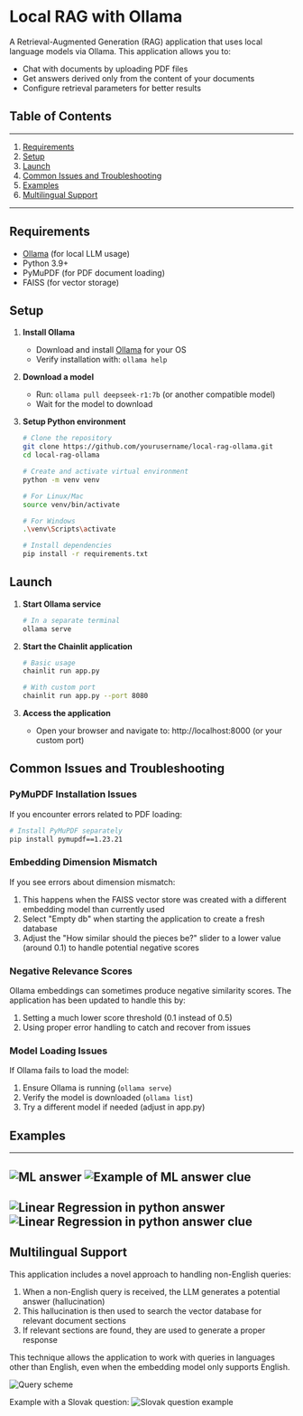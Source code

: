 # Local RAG with Ollama

A Retrieval-Augmented Generation (RAG) application that uses local language models via Ollama. This application allows you to:
- Chat with documents by uploading PDF files
- Get answers derived only from the content of your documents
- Configure retrieval parameters for better results

## Table of Contents
---
1. [Requirements](#requirements)
2. [Setup](#setup)
3. [Launch](#launch)
4. [Common Issues and Troubleshooting](#common-issues-and-troubleshooting)
5. [Examples](#examples)
6. [Multilingual Support](#multilingual-support)
---

## Requirements

- [Ollama](https://ollama.ai/download) (for local LLM usage)
- Python 3.9+ 
- PyMuPDF (for PDF document loading)
- FAISS (for vector storage)

## Setup

1. **Install Ollama**
   - Download and install [Ollama](https://ollama.ai/download) for your OS
   - Verify installation with: `ollama help`

2. **Download a model**
   - Run: `ollama pull deepseek-r1:7b` (or another compatible model)
   - Wait for the model to download

3. **Setup Python environment**
   ```bash
   # Clone the repository
   git clone https://github.com/yourusername/local-rag-ollama.git
   cd local-rag-ollama

   # Create and activate virtual environment
   python -m venv venv
   
   # For Linux/Mac
   source venv/bin/activate
   
   # For Windows
   .\venv\Scripts\activate
   
   # Install dependencies
   pip install -r requirements.txt
   ```

## Launch

1. **Start Ollama service**
   ```bash
   # In a separate terminal
   ollama serve
   ```

2. **Start the Chainlit application**
   ```bash
   # Basic usage
   chainlit run app.py
   
   # With custom port
   chainlit run app.py --port 8080
   ```

3. **Access the application**
   - Open your browser and navigate to: http://localhost:8000 (or your custom port)

## Common Issues and Troubleshooting

### PyMuPDF Installation Issues

If you encounter errors related to PDF loading:

```bash
# Install PyMuPDF separately
pip install pymupdf==1.23.21
```

### Embedding Dimension Mismatch

If you see errors about dimension mismatch:

1. This happens when the FAISS vector store was created with a different embedding model than currently used
2. Select "Empty db" when starting the application to create a fresh database
3. Adjust the "How similar should the pieces be?" slider to a lower value (around 0.1) to handle potential negative scores

### Negative Relevance Scores

Ollama embeddings can sometimes produce negative similarity scores. The application has been updated to handle this by:

1. Setting a much lower score threshold (0.1 instead of 0.5)
2. Using proper error handling to catch and recover from issues

### Model Loading Issues

If Ollama fails to load the model:

1. Ensure Ollama is running (`ollama serve`)
2. Verify the model is downloaded (`ollama list`)
3. Try a different model if needed (adjust in app.py)

## Examples
---
![ML answer](https://github.com/sidjik/local-rag-ollama/blob/main/imgs/MLAnswer.JPG)
![Example of ML answer clue](https://github.com/sidjik/local-rag-ollama/blob/main/imgs/MLDoc.JPG)
---
![Linear Regression in python answer](https://github.com/sidjik/local-rag-ollama/blob/main/imgs/linearRegression.JPG)
![Linear Regression in python answer clue](https://github.com/sidjik/local-rag-ollama/blob/main/imgs/reggressionLinear.JPG)
---

## Multilingual Support

This application includes a novel approach to handling non-English queries:

1. When a non-English query is received, the LLM generates a potential answer (hallucination)
2. This hallucination is then used to search the vector database for relevant document sections
3. If relevant sections are found, they are used to generate a proper response

This technique allows the application to work with queries in languages other than English, even when the embedding model only supports English.

![Query scheme](https://github.com/sidjik/local-rag-ollama/blob/main/imgs/queryScheme.jpg)

Example with a Slovak question:
![Slovak question example](https://github.com/sidjik/local-rag-ollama/blob/main/imgs/querySchemeExample.jpg)


